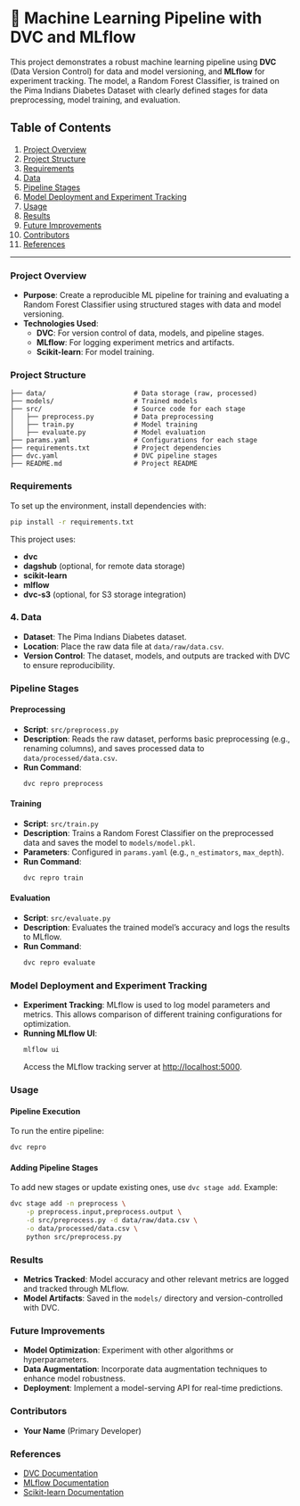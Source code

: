 # 📘 Machine Learning Pipeline with DVC and MLflow

This project demonstrates a robust machine learning pipeline using **DVC** (Data Version Control) for data and model versioning, and **MLflow** for experiment tracking. The model, a Random Forest Classifier, is trained on the Pima Indians Diabetes Dataset with clearly defined stages for data preprocessing, model training, and evaluation.


## Table of Contents
1. [Project Overview](#project-overview)
2. [Project Structure](#project-structure)
3. [Requirements](#requirements)
4. [Data](#data)
5. [Pipeline Stages](#pipeline-stages)
6. [Model Deployment and Experiment Tracking](#model-deployment-and-experiment-tracking)
7. [Usage](#usage)
8. [Results](#results)
9. [Future Improvements](#future-improvements)
10. [Contributors](#contributors)
11. [References](#references)

---

### Project Overview
- **Purpose**: Create a reproducible ML pipeline for training and evaluating a Random Forest Classifier using structured stages with data and model versioning.
- **Technologies Used**: 
  - **DVC**: For version control of data, models, and pipeline stages.
  - **MLflow**: For logging experiment metrics and artifacts.
  - **Scikit-learn**: For model training.

### Project Structure
```
├── data/                      # Data storage (raw, processed)
├── models/                    # Trained models
├── src/                       # Source code for each stage
│   ├── preprocess.py          # Data preprocessing
│   ├── train.py               # Model training
│   ├── evaluate.py            # Model evaluation
├── params.yaml                # Configurations for each stage
├── requirements.txt           # Project dependencies
├── dvc.yaml                   # DVC pipeline stages
├── README.md                  # Project README
```

### Requirements
To set up the environment, install dependencies with:
```bash
pip install -r requirements.txt
```
This project uses:
- **dvc**
- **dagshub** (optional, for remote data storage)
- **scikit-learn**
- **mlflow**
- **dvc-s3** (optional, for S3 storage integration)

### 4. Data
- **Dataset**: The Pima Indians Diabetes dataset.
- **Location**: Place the raw data file at `data/raw/data.csv`.
- **Version Control**: The dataset, models, and outputs are tracked with DVC to ensure reproducibility.

### Pipeline Stages

#### Preprocessing
- **Script**: `src/preprocess.py`
- **Description**: Reads the raw dataset, performs basic preprocessing (e.g., renaming columns), and saves processed data to `data/processed/data.csv`.
- **Run Command**:
  ```bash
  dvc repro preprocess
  ```

#### Training
- **Script**: `src/train.py`
- **Description**: Trains a Random Forest Classifier on the preprocessed data and saves the model to `models/model.pkl`.
- **Parameters**: Configured in `params.yaml` (e.g., `n_estimators`, `max_depth`).
- **Run Command**:
  ```bash
  dvc repro train
  ```

#### Evaluation
- **Script**: `src/evaluate.py`
- **Description**: Evaluates the trained model’s accuracy and logs the results to MLflow.
- **Run Command**:
  ```bash
  dvc repro evaluate
  ```

### Model Deployment and Experiment Tracking
- **Experiment Tracking**: MLflow is used to log model parameters and metrics. This allows comparison of different training configurations for optimization.
- **Running MLflow UI**:
  ```bash
  mlflow ui
  ```
  Access the MLflow tracking server at [http://localhost:5000](http://localhost:5000).

### Usage

#### Pipeline Execution
To run the entire pipeline:
```bash
dvc repro
```

#### Adding Pipeline Stages
To add new stages or update existing ones, use `dvc stage add`. Example:
```bash
dvc stage add -n preprocess \
    -p preprocess.input,preprocess.output \
    -d src/preprocess.py -d data/raw/data.csv \
    -o data/processed/data.csv \
    python src/preprocess.py
```

### Results
- **Metrics Tracked**: Model accuracy and other relevant metrics are logged and tracked through MLflow.
- **Model Artifacts**: Saved in the `models/` directory and version-controlled with DVC.

### Future Improvements
- **Model Optimization**: Experiment with other algorithms or hyperparameters.
- **Data Augmentation**: Incorporate data augmentation techniques to enhance model robustness.
- **Deployment**: Implement a model-serving API for real-time predictions.

### Contributors
- **Your Name** (Primary Developer)
  
### References
- [DVC Documentation](https://dvc.org/doc)
- [MLflow Documentation](https://mlflow.org/docs/latest/index.html)
- [Scikit-learn Documentation](https://scikit-learn.org/stable/documentation.html)
